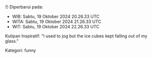 ⏰ Diperbarui pada:
- WIB: Sabtu, 19 Oktober 2024 20.26.33 UTC
- WITA: Sabtu, 19 Oktober 2024 21.26.33 UTC
- WIT: Sabtu, 19 Oktober 2024 22.26.33 UTC

Kutipan Inspiratif:
"I used to jog but the ice cubes kept falling out of my glass."


Kategori: funny

